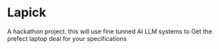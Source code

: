 # Lapick
A hackathon project. this will use fine tunned AI LLM systems to Get the prefect laptop deal for your specifications
